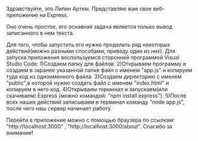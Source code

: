 Здравствуйте, это Липин Артем. Представляю вам свое веб-приложение на Express.

Оно очень простое, его оснавная задача является только вывод записанного в нем текста.

Для того, чтобы запустить его нужно проделать ряд некоторых действий(можно разными способами, приведу один из них).
Для запуска приложения воспользуемся сторонней программой Visual Studio Code:
  1)Создаем папку для файлов.
  2)Открываем программу и создаем в заранее указанной папке файл с именем "app.js" и копируем туда код из одноименного файла.
  3)Создаем директорию с именем "public",в которой нужно создать файл с именем "index.html" и копируем в него код.
  4)Открываем терминал и запускаем(или скачиваем) Express (можно командой: "npm install express").
  5)После всех наших действий записываем в терминал команду "node app.js", после чего наш сервер начинает работу.

Перейти в приложение можно с помощью браузера по ссылкам: "http://localhost:3000" , "http://localhost:3000/about".
Спасибо за внимание!
